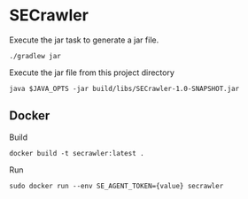 # SECrawler

Execute the jar task to generate a jar file.
```aidl
./gradlew jar
```
Execute the jar file from this project directory
```aidl
java $JAVA_OPTS -jar build/libs/SECrawler-1.0-SNAPSHOT.jar
```

## Docker

Build
```
docker build -t secrawler:latest .
```

Run
```
sudo docker run --env SE_AGENT_TOKEN={value} secrawler
```